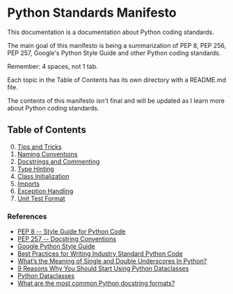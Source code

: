 Python Standards Manifesto
======================
This documentation is a documentation about Python coding standards.  

The main goal of this manifesto is being a summarization of PEP 8, PEP 256, PEP 257, Google's Python Style Guide and other Python coding standards. 

Remember: 4 spaces, not 1 tab.

Each topic in the Table of Contents has its own directory with a README.md file. 

The contents of this manifesto isn't final and will be updated as I learn more about Python coding standards.

## Table of Contents
0) [Tips and Tricks](0_TipsAndTricks/README.md)
1) [Naming Conventions](1_NamingConventions/README.md)
2) [Docstrings and Commenting](2_DocstringsAndCommenting/README.md)
3) [Type Hinting](3_TypeHinting/README.md)
4) [Class Initialization](4_ClassInitialization/README.md)
5) [Imports](5_Imports/README.md)
6) [Exception Handling](6_ExceptionHandling/README.md)
7) [Unit Test Format](7_UnitTestFormat/README.md)

### References
* [PEP 8 -- Style Guide for Python Code](https://www.python.org/dev/peps/pep-0008/)
* [PEP 257 -- Docstring Conventions](https://peps.python.org/pep-0257/)
* [Google Python Style Guide](https://google.github.io/styleguide/pyguide.html)
* [Best Practices for Writing Industry Standard Python Code](https://towardsdatascience.com/python-best-practices-for-writing-industry-standard-code-66b848783e0b)
* [What’s the Meaning of Single and Double Underscores In Python?](https://towardsdatascience.com/whats-the-meaning-of-single-and-double-underscores-in-python-3d27d57d6bd1)
* [9 Reasons Why You Should Start Using Python Dataclasses](https://towardsdatascience.com/9-reasons-why-you-should-start-using-python-dataclasses-98271adadc66)
* [Python Dataclasses](https://realpython.com/python-data-classes/)
* [What are the most common Python docstring formats?](https://stackoverflow.com/questions/3898572/what-are-the-most-common-python-docstring-formats)